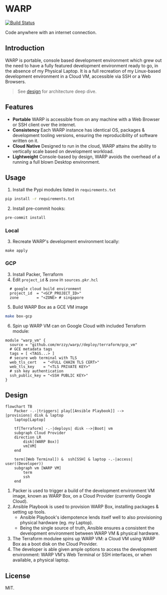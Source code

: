 # WARP
[![Build Status](https://github.com/mrzzy/warp/actions/workflows/box.yaml/badge.svg)](https://github.com/mrzzy/warp/actions/workflows/box.yaml)

Code anywhere with an internet connection.

## Introduction
WARP is portable, console based development environment which grew out the need to have a fully featured development environment ready to go, in the absence of my Physical Laptop.  It is a full recreation of my Linux-based development environment in a Cloud VM, accessible via SSH or a Web Browsers.

> See [design](#Design) for architecture deep dive.

## Features
- **Portable** WARP is accessible from on any machine with a Web Browser or SSH client over the internet.
- **Consistency** Each WARP instance has identical OS, packages & development tooling versions, ensuring the reproducibility of software written on it.
- **Cloud Native** Designed to run in the cloud, WARP attains the ability to vertically scale based on development workload.
- **Lightweight** Console-based by design, WARP avoids the overhead of a running a full blown Desktop environment.

## Usage
1. Install the Pypi modules listed in `requirements.txt`
```sh
pip install -r requirements.txt
```
2. Install pre-commit hooks:
```sh
pre-commit install
```
### Local
3. Recreate WARP's development environment locally:
```
make apply
```

### GCP
3. Install Packer, Terraform
4. Edit `project_id` & `zone` in `sources.pkr.hcl`
```hcl
  # google cloud build environment
  project_id  = "<GCP_PROJECT_ID>"
  zone        = "<ZONE> # singapore
```
5. Build WARP Box as a GCE VM image
```sh
make box-gcp
```
6. Spin up WARP VM can on Google Cloud with included Terraform module:
```hcl
module "warp_vm" {
  source = "github.com/mrzzy/warp//deploy/terraform/gcp_vm"
  # GCE metadata tags
  tags = [ <TAGS...> ]
  # secure web terminal with TLS
  web_tls_cert   = "<FULL CHAIN TLS CERT>"
  web_tls_key    = "<TLS PRIVATE KEY>"
  # ssh key authentication
  ssh_public_key = "<SSH PUBLIC KEY>"
}
```

## Design
```mermaid
flowchart TB
    Packer -.-|triggers| play[[Ansible Playbook]] -->
|provisions| disk & laptop
    laptop[Laptop]

    tf[Terraform] -.-|deploys| disk -->|Boot| vm
    subgraph Cloud Provider
    direction LR
        disk[(WARP Box)]
        vm[VM]
    end

    term([Web Terminal]) &  ssh[SSH] & laptop -.-|access| user((Developer))
    subgraph vm [WARP VM]
        term
        ssh
    end
```

1. Packer is used to trigger a build of the development environment VM image, known as WARP Box, on a Cloud Provider (currently Google Cloud).
2. Ansible Playbook is used to provision WARP Box, installing packages & setting up tools.
    - Ansible Playbook's idempotence lends itself well to also provisioning physical hardware (eg. my Laptop).
    - Being the single source of truth, Ansible ensures a consistent the development environment between WARP VM & physical hardware.
3. The Terraform modulee spins up WARP VM: a Cloud VM using WARP Box as a boot disk on the Cloud Provider.
4. The developer is able given ample options to access the development environment: WARP VM's Web Terminal or SSH interfaces, or when available, a physical laptop.

## License
MIT.
